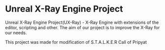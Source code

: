 # Unreal X-Ray Engine Project

Unreal X-Ray Engine Project(UX-Ray) - X-Ray Engine with extensions of the editor, scripting and other. 
The aim of our project is to improve the X-Ray for our needs.

This project was made for modification of S.T.A.L.K.E.R Call of Pripyat